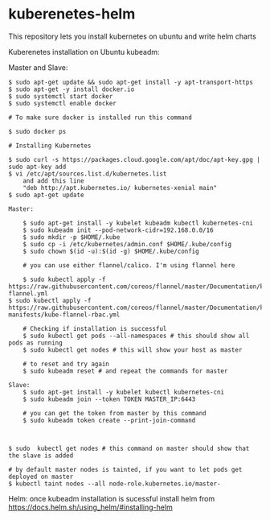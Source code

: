 # kuberenetes-helm
This repository lets you install kubernetes on ubuntu and write helm charts

Kuberenetes installation on Ubuntu kubeadm:


Master and Slave:

	$ sudo apt-get update && sudo apt-get install -y apt-transport-https
	$ sudo apt-get -y install docker.io
	$ sudo systemctl start docker
	$ sudo systemctl enable docker

	# To make sure docker is installed run this command

	$ sudo docker ps

	# Installing Kubernetes

	$ sudo curl -s https://packages.cloud.google.com/apt/doc/apt-key.gpg | sudo apt-key add
	$ vi /etc/apt/sources.list.d/kubernetes.list
 		and add this line 
		"deb http://apt.kubernetes.io/ kubernetes-xenial main"
	$ sudo apt-get update 

	Master:

		$ sudo apt-get install -y kubelet kubeadm kubectl kubernetes-cni
		$ sudo kubeadm init --pod-network-cidr=192.168.0.0/16
		$ sudo mkdir -p $HOME/.kube
		$ sudo cp -i /etc/kubernetes/admin.conf $HOME/.kube/config
		$ sudo chown $(id -u):$(id -g) $HOME/.kube/config
		
		# you can use either flannel/calico. I'm using flannel here

		$ sudo kubectl apply -f https://raw.githubusercontent.com/coreos/flannel/master/Documentation/kube-flannel.yml
    $ sudo kubectl apply -f https://raw.githubusercontent.com/coreos/flannel/master/Documentation/k8s-manifests/kube-flannel-rbac.yml

		# Checking if installation is successful
		$ sudo kubectl get pods --all-namespaces # this should show all pods as running
		$ sudo kubectl get nodes # this will show your host as master

		# to reset and try again
		$ sudo kubeadm reset # and repeat the commands for master

	Slave:
		$ sudo apt-get install -y kubelet kubectl kubernetes-cni
		$ sudo kubeadm join --token TOKEN MASTER_IP:6443 

		# you can get the token from master by this command
		$ sudo kubeadm token create --print-join-command  



	$ sudo 	kubectl get nodes # this command on master should show that the slave is added

	# by default master nodes is tainted, if you want to let pods get deployed on master
	$ kubectl taint nodes --all node-role.kubernetes.io/master-	

Helm:
	once kubeadm installation is sucessful install helm from
		https://docs.helm.sh/using_helm/#installing-helm
